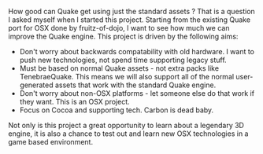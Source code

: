 How good can Quake get using just the standard assets ? That is a question I asked myself when I started this project. Starting from the existing Quake port for OSX done by fruitz-of-dojo, I want to see how much we can improve the Quake engine. This project is driven by the following aims:

  * Don't worry about backwards compatability with old hardware. I want to push new technologies, not spend time supporting legacy stuff.
  * Must be based on normal Quake assets - not extra packs like TenebraeQuake. This means we will also support all of the normal user-generated assets that work with the standard Quake engine.
  * Don't worry about non-OSX platforms - let someone else do that work if they want. This is an OSX project.
  * Focus on Cocoa and supporting tech. Carbon is dead baby.

Not only is this project a great opportunity to learn about a legendary 3D engine, it is also a chance to test out and learn new OSX technologies in a game based environment.